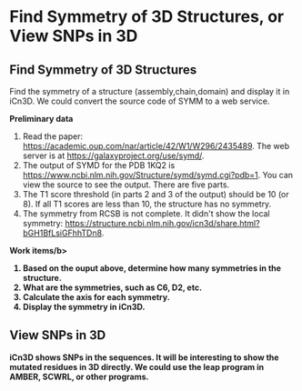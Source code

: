 # Find Symmetry of 3D Structures, or View SNPs in 3D

## Find Symmetry of 3D Structures
Find the symmetry of a structure (assembly,chain,domain) and display it in iCn3D. We could convert the source code of SYMM to a web service.

<b>Preliminary data</b>
1. Read the paper: https://academic.oup.com/nar/article/42/W1/W296/2435489. The web server is at https://galaxyproject.org/use/symd/.
2. The output of SYMD for the PDB 1KQ2 is https://www.ncbi.nlm.nih.gov/Structure/symd/symd.cgi?pdb=1. You can view the source to see the output. There are five parts. 
3. The T1 score threshold (in parts 2 and 3 of the output) should be 10 (or 8). If all T1 scores are less than 10, the structure has no symmetry.
4. The symmetry from RCSB is not complete. It didn't show the local symmetry: https://structure.ncbi.nlm.nih.gov/icn3d/share.html?bGH1BfLsiGFhhTDn8.

<b>Work items/b>
1. Based on the ouput above, determine how many symmetries in the structure.
2. What are the symmetries, such as C6, D2, etc.
3. Calculate the axis for each symmetry.
4. Display the symmetry in iCn3D.

## View SNPs in 3D
iCn3D shows SNPs in the sequences. It will be interesting to show the mutated residues in 3D directly. We could use the leap program in AMBER, SCWRL, or other programs.


